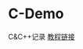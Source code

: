 # C-Demo

C&C++记录 [教程链接](https://www.bilibili.com/video/BV1pv411e7v7/?spm_id_from=333.337.search-card.all.click&vd_source=2134ba8bdd139f2fa3bce12adb23e884)


